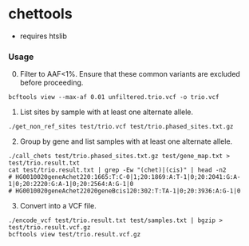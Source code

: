 # chettools

* requires htslib

### Usage

0. Filter to AAF<1%. Ensure that these common variants are excluded before proceeding.
```
bcftools view --max-af 0.01 unfiltered.trio.vcf -o trio.vcf
```


1. List sites by sample with at least one alternate allele.
```
./get_non_ref_sites test/trio.vcf test/trio.phased_sites.txt.gz
```

2. Group by gene and list samples with at least one alternate allele. 
```
./call_chets test/trio.phased_sites.txt.gz test/gene_map.txt > test/trio.result.txt
cat test/trio.result.txt | grep -Ew "(chet)|(cis)" | head -n2
# HG0010020geneAchet220:1665:T:C-0|1;20:1869:A:T-1|0;20:2041:G:A-1|0;20:2220:G:A-1|0;20:2564:A:G-1|0
# HG0010020geneAchet22020geneBcis120:302:T:TA-1|0;20:3936:A:G-1|0
```

3. Convert into a VCF file.
```
./encode_vcf test/trio.result.txt test/samples.txt | bgzip > test/trio.result.vcf.gz
bcftools view test/trio.result.vcf.gz

```

